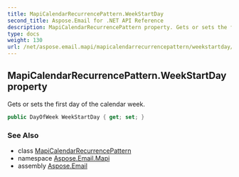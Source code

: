 ```yaml
---
title: MapiCalendarRecurrencePattern.WeekStartDay
second_title: Aspose.Email for .NET API Reference
description: MapiCalendarRecurrencePattern property. Gets or sets the first day of the calendar week
type: docs
weight: 130
url: /net/aspose.email.mapi/mapicalendarrecurrencepattern/weekstartday/
---
```

## MapiCalendarRecurrencePattern.WeekStartDay property

Gets or sets the first day of the calendar week.

```csharp
public DayOfWeek WeekStartDay { get; set; }
```

### See Also

* class [MapiCalendarRecurrencePattern](../)
* namespace [Aspose.Email.Mapi](../../mapicalendarrecurrencepattern/)
* assembly [Aspose.Email](../../../)


